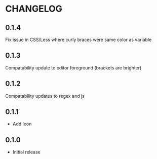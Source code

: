 # CHANGELOG

## 0.1.4
Fix issue in CSS/Less where curly braces were same color as variable

## 0.1.3
Compatability update to editor foreground (brackets are brighter)

## 0.1.2
Compatability updates to regex and js

## 0.1.1
* Add Icon

## 0.1.0
* Initial release